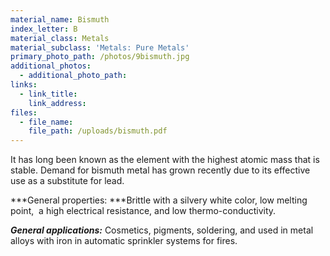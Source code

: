 ```yaml
---
material_name: Bismuth
index_letter: B
material_class: Metals
material_subclass: 'Metals: Pure Metals'
primary_photo_path: /photos/9bismuth.jpg
additional_photos:
  - additional_photo_path:
links:
  - link_title:
    link_address:
files:
  - file_name:
    file_path: /uploads/bismuth.pdf
---
```



It has long been known as the element with the highest atomic mass that is stable. Demand for bismuth metal has grown recently due to its effective use as a substitute for lead.

***General properties:&nbsp;***Brittle with a silvery white color, low melting point,&nbsp; a high electrical resistance, and low thermo-conductivity.

***General applications:*** Cosmetics, pigments, soldering, and used in metal alloys with iron in automatic sprinkler systems for fires.
